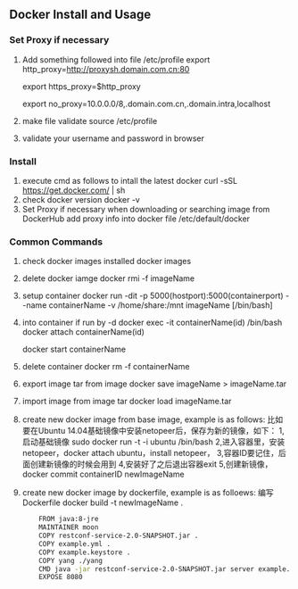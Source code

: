 ## Docker Install and Usage

### Set Proxy if necessary
 1. Add something followed into file /etc/profile
     export http_proxy=http://proxysh.domain.com.cn:80

     export https_proxy=$http_proxy
     
     export no_proxy=10.0.0.0/8,.domain.com.cn,.domain.intra,localhost       
 2. make file validate
    source /etc/profile        
 3. validate your username and password in browser

### Install
 1. execute cmd as follows to intall the latest docker
    curl -sSL https://get.docker.com/ | sh        
 2. check docker version
    docker -v       
 3. Set Proxy if necessary when downloading or searching image from DockerHub
    add proxy info into docker file /etc/default/docker
        
### Common Commands
 1. check docker images installed
    docker images
 2. delete docker iamge
    docker rmi -f imageName
        
 3. setup container
    docker run -dit -p 5000(hostport):5000(containerport) --name containerName -v /home/share:/mnt imageName [/bin/bash]
        
 4. into container if run by -d
    docker exec -it containerName(id) /bin/bash
    docker attach containerName(id)
    
    docker start containerName
 5. delete container
    docker rm -f containerName
        
 6. export image tar from image
    docker save imageName > imageName.tar
 
 7. import image from image tar
    docker load imageName.tar
        
 8. create new docker image from base image, example is as follows:
    比如要在Ubuntu 14.04基础镜像中安装netopeer后，保存为新的镜像，如下：
    1,启动基础镜像  sudo docker run -t -i ubuntu /bin/bash
    2,进入容器里，安装netopeer，docker attach ubuntu，install netopeer，
    3,容器ID要记住，后面创建新镜像的时候会用到
    4,安装好了之后退出容器exit
    5,创建新镜像，docker commit containerID newImageName
        
 9. create new docker image by dockerfile, example is as folloews:
    编写 Dockerfile
    docker build -t newImageName .
        
    ```bash
        FROM java:8-jre
        MAINTAINER moon
        COPY restconf-service-2.0-SNAPSHOT.jar .
        COPY example.yml .
        COPY example.keystore .
        COPY yang ./yang
        CMD java -jar restconf-service-2.0-SNAPSHOT.jar server example.yml
        EXPOSE 8080
    ```
